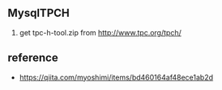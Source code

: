 ## MysqlTPCH


1. get tpc-h-tool.zip from http://www.tpc.org/tpch/

## reference

* https://qiita.com/myoshimi/items/bd460164af48ece1ab2d
